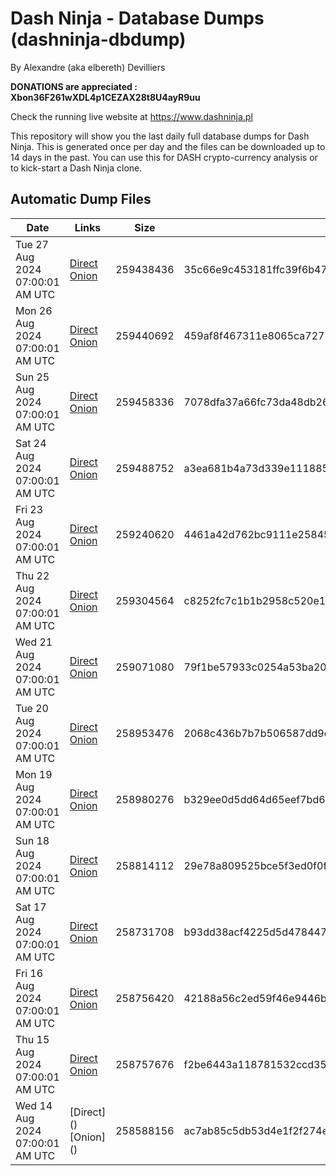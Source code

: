 # Dash Ninja - Database Dumps (dashninja-dbdump)
By Alexandre (aka elbereth) Devilliers

**DONATIONS are appreciated : Xbon36F261wXDL4p1CEZAX28t8U4ayR9uu**

Check the running live website at https://www.dashninja.pl

This repository will show you the last daily full database dumps for Dash Ninja. This is generated once per day and the files can be downloaded up to 14 days in the past.
You can use this for DASH crypto-currency analysis or to kick-start a Dash Ninja clone.


## Automatic Dump Files
| Date | Links | Size | SHA256 |
|--|--|--|--|
| Tue 27 Aug 2024 07:00:01 AM UTC | [Direct](https://oshi.at/vZnC) [Onion](http://5ety7tpkim5me6eszuwcje7bmy25pbtrjtue7zkqqgziljwqy3rrikqd.onion/vZnC) | 259438436 | 35c66e9c453181ffc39f6b47b22cad5486543848433ab6730fcef0162911e1bb | 
| Mon 26 Aug 2024 07:00:01 AM UTC | [Direct](https://oshi.at/MJpP) [Onion](http://5ety7tpkim5me6eszuwcje7bmy25pbtrjtue7zkqqgziljwqy3rrikqd.onion/MJpP) | 259440692 | 459af8f467311e8065ca7272a6ede39601c4668c9254ee1a6b610a4ad275ccd7 | 
| Sun 25 Aug 2024 07:00:01 AM UTC | [Direct](<html>) [Onion]() | 259458336 | 7078dfa37a66fc73da48db2673bf6c72e91cbc5c131f9bd96dd6c85c6c77a3fb | 
| Sat 24 Aug 2024 07:00:01 AM UTC | [Direct](<html>) [Onion]() | 259488752 | a3ea681b4a73d339e11188540e3d46bf8b81499c00af377227767c18f480e2de | 
| Fri 23 Aug 2024 07:00:01 AM UTC | [Direct](<html>) [Onion]() | 259240620 | 4461a42d762bc9111e25845d2906a3fd24574be44203f2ffcea17f4c403b38c4 | 
| Thu 22 Aug 2024 07:00:01 AM UTC | [Direct](https://oshi.at/SSFt) [Onion](http://5ety7tpkim5me6eszuwcje7bmy25pbtrjtue7zkqqgziljwqy3rrikqd.onion/SSFt) | 259304564 | c8252fc7c1b1b2958c520e1158da4650258d85a49e8bc784c2150e40722782c6 | 
| Wed 21 Aug 2024 07:00:01 AM UTC | [Direct](<html>) [Onion]() | 259071080 | 79f1be57933c0254a53ba2004acccfeb59f7bc21f4cf51dde783c239a2138cb8 | 
| Tue 20 Aug 2024 07:00:01 AM UTC | [Direct](<html>) [Onion]() | 258953476 | 2068c436b7b7b506587dd9eb8cbff4f140d958dcddb9550fa2d833e267f8eac1 | 
| Mon 19 Aug 2024 07:00:01 AM UTC | [Direct](<html>) [Onion]() | 258980276 | b329ee0d5dd64d65eef7bd69c23871cb21ce82d67281dcbd465e60cd63ab6c64 | 
| Sun 18 Aug 2024 07:00:01 AM UTC | [Direct](https://oshi.at/yEzy) [Onion](http://5ety7tpkim5me6eszuwcje7bmy25pbtrjtue7zkqqgziljwqy3rrikqd.onion/yEzy) | 258814112 | 29e78a809525bce5f3ed0f0f1cfb9fc84ae71591aa9e8e0aa5bb59434859f9e0 | 
| Sat 17 Aug 2024 07:00:01 AM UTC | [Direct](https://oshi.at/ohdn) [Onion](http://5ety7tpkim5me6eszuwcje7bmy25pbtrjtue7zkqqgziljwqy3rrikqd.onion/ohdn) | 258731708 | b93dd38acf4225d5d478447b4ae9365e99454d9f7c7fb417cdedc8fd868b3981 | 
| Fri 16 Aug 2024 07:00:01 AM UTC | [Direct](https://oshi.at/ekbQ) [Onion](http://5ety7tpkim5me6eszuwcje7bmy25pbtrjtue7zkqqgziljwqy3rrikqd.onion/ekbQ) | 258756420 | 42188a56c2ed59f46e9446be83f52329705f674d3c7020a3dffcbe23439ff712 | 
| Thu 15 Aug 2024 07:00:01 AM UTC | [Direct](https://oshi.at/Fmwt) [Onion](http://5ety7tpkim5me6eszuwcje7bmy25pbtrjtue7zkqqgziljwqy3rrikqd.onion/Fmwt) | 258757676 | f2be6443a118781532ccd35d62e02953500b0a0e7ed79119a21becf168ccad57 | 
| Wed 14 Aug 2024 07:00:01 AM UTC | [Direct](</body></html>) [Onion](</body></html>) | 258588156 | ac7ab85c5db53d4e1f2f274eca3e8676ebb7a258854c1877259ae33be6db3478 | 
